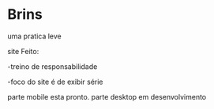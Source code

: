 # Brins

uma pratica leve 

site Feito:

-treino de responsabilidade

-foco do site é de exibir série 

parte mobile esta pronto.
parte desktop em desenvolvimento
